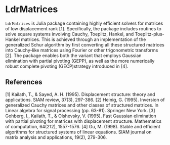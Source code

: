 # LdrMatrices

`LdrMatrices` is Julia package containing highly efficient solvers for matrices of low displacement rank [1]. Specifically, the package includes routines to solve square systems involving Cauchy, Toeplitz, Hankel, and Toeplitz-plus-Hankel matrices. This is achieved through an implementation of the generalized Schur algorithm by first converting all these structured matrices into Cauchy-like matrices using Fourier or other trigonometric transforms [2]. The package enables both the variant that employs Gaussian elimination
with partial pivoting (GEPP), as well as the more numerically robust complete pivoting (GECP)strategy introduced in [4].

## References
[1] Kailath, T., & Sayed, A. H. (1995). Displacement structure: theory and applications. SIAM review, 37(3), 297-386.
[2] Heinig, G. (1995). Inversion of generalized Cauchy matrices and other classes of structured matrices. In Linear algebra for signal processing (pp. 63-81). Springer New York.
[3] Gohberg, I., Kailath, T., & Olshevsky, V. (1995). Fast Gaussian elimination with partial pivoting for matrices with displacement structure. Mathematics of computation, 64(212), 1557-1576.
[4] Gu, M. (1998). Stable and efficient algorithms for structured systems of linear equations. SIAM journal on matrix analysis and applications, 19(2), 279-306.

<!-- 
GOALS
- solve overdetermined, underdetermined, and square systems of important ldr matrices
- fast mat-vecs for important ldr matrices (through e.g. FMM, FFT)
- add,subtract ldr matrices wherevever possible
- efficiently compute compact representations of the inverse of important ldr matrices
- make sure that algorithms or type generic wherever possible: Schur algorithm should work on any field!
-->


